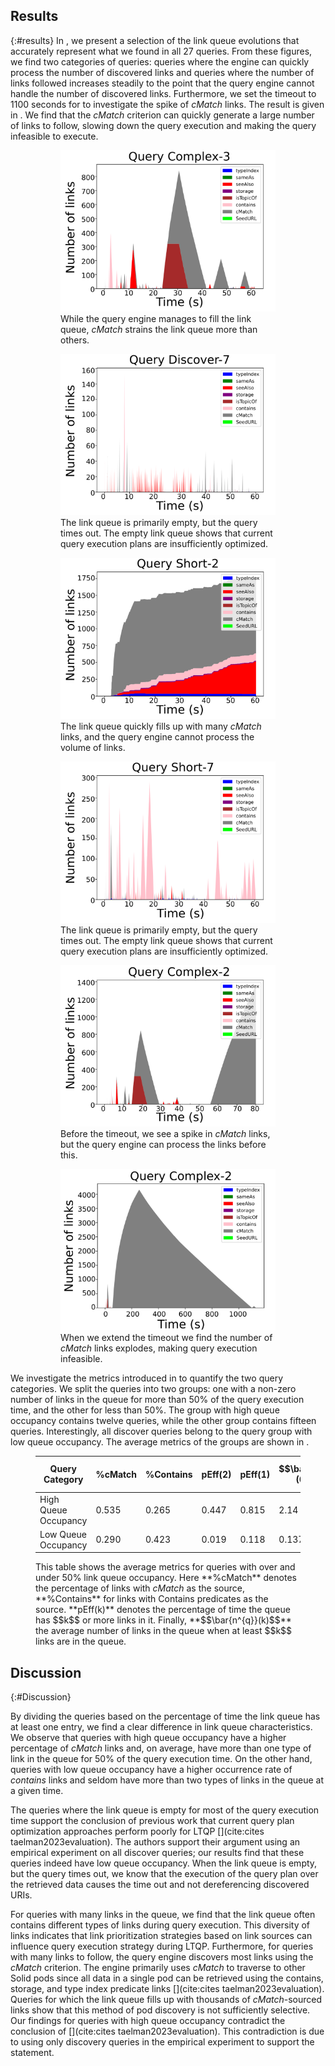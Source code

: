 ## Results
{:#results}
In [](#figure-main), we present a selection of the link queue evolutions that accurately represent what we found in all 27 queries. 
From these figures, we find two categories of queries: queries where the engine can quickly process the number of discovered links and queries where the number of links followed increases steadily to the point that the query engine cannot handle the number of discovered links. 
Furthermore, we set the timeout to 1100 seconds for [](#figure-main-5) to investigate the spike of <em class="keyword">cMatch</em> links. 
The result is given in [](#figure-main-2-2).
We find that the <em class="keyword">cMatch</em> criterion can quickly generate a large number of links to follow, slowing down the query execution and making the query infeasible to execute.


<figure id="figure-main" class="result-figure-grid ">
<figure id="figure-main-1" class="subfigure">
<img src="figures/interactive-complex-3-timestamps-updated.svg">
<figcaption markdown="block">
While the query engine manages to fill the link queue, <em class="keyword">cMatch</em> strains the link queue more than others. 
</figcaption>
</figure>

<figure id="figure-main-2" class="subfigure">
<img src="figures/interactive-discover-7-timestamps-updated.svg">
<figcaption markdown="block">
The link queue is primarily empty, but the query times out. The empty link queue shows that current query execution plans are insufficiently optimized. 
</figcaption>
</figure>

<figure id="figure-main-3" class="subfigure">
<img src="figures/interactive-short-2-timestamps-updated.svg">
<figcaption markdown="block">
The link queue quickly fills up with many <em class="keyword">cMatch</em> links, and the query engine cannot process the volume of links. 
</figcaption>
</figure>

<figure id="figure-main-4" class="subfigure">
<img src="figures/interactive-short-7-timestamps-updated.svg">
<figcaption markdown="block">
The link queue is primarily empty, but the query times out. The empty link queue shows that current query execution plans are insufficiently optimized. 
</figcaption>
</figure>
</figure>

<figure id="figure-main" class="result-figure-grid ">
<figure id="figure-main-2-1" class="subfigure">
<img src="figures/interactive-complex-2-timestamps-shortened-updated.svg">
<figcaption markdown="block">
Before the timeout, we see a spike in <em class="keyword">cMatch</em> links, but the query engine can process the links before this.
</figcaption>

</figure>
<figure id="figure-main-2-2" class="subfigure">
<img src="figures/interactive-complex-2-timestamps-updated-complete.svg">
<figcaption markdown="block">
When we extend the timeout we find the number of <em class="keyword">cMatch</em> links explodes, making query execution infeasible.
</figcaption>
</figure>
</figure>


We investigate the metrics introduced in [](#experimental-setup) to quantify the two query categories.
We split the queries into two groups:
one with a non-zero number of links in the queue for more than 50% of the query execution time,
and the other for less than 50%. 
The group with high queue occupancy contains twelve queries, while the other group contains fifteen queries. Interestingly, all discover queries belong to the query group with low queue occupancy.
The average metrics of the groups are shown in [](#tab:metrics). 

<figure id="tab:metrics" class="table" markdown="1">

| Query Category | %cMatch | %Contains |pEff(2) | pEff(1) | $$\bar{n^{q}}(0)$$ | $$\bar{n^{q}}(1)$$ |
|---|---|---|---|---|---|---|
| High Queue Occupancy | 0.535 | 0.265 | 0.447 | 0.815 | 2.14 | 2.445 |
| Low Queue Occupancy | 0.290 | 0.423 | 0.019 | 0.118 | 0.137 | 1.134 |

<figcaption markdown="block">
This table shows the average metrics for queries with over and under 50% link queue occupancy. Here **%cMatch** denotes the percentage of links with <em class="keyword">cMatch</em> as the source, **%Contains** for links with Contains predicates as the source. **pEff(k)** denotes the percentage of time the queue has $$k$$ or more links in it. Finally, **$$\bar{n^{q}}(k)$$** the average number of links in the queue when at least $$k$$ links are in the queue. 
</figcaption>
</figure>

## Discussion
{:#Discussion}

By dividing the queries based on the percentage of time the link queue has at least one entry, we find a clear difference in link queue characteristics. 
We observe that queries with high queue occupancy have a higher percentage of <em class="keyword">cMatch</em> links and, on average, have more than one type of link in the queue for 50% of the query execution time. 
On the other hand, queries with low queue occupancy have a higher occurrence rate of *contains* links and seldom have more than two types of links in the queue at a given time.

The queries where the link queue is empty for most of the query execution time support the conclusion of previous work that current query plan optimization approaches perform poorly for LTQP [](cite:cites taelman2023evaluation). The authors support their argument using an empirical experiment on all discover queries; our results find that these queries indeed have low queue occupancy.
When the link queue is empty, but the query times out, we know that the execution of the query plan over the retrieved data causes the time out and not dereferencing discovered URIs.

For queries with many links in the queue, we find that the link queue often contains different types of links during query execution. 
This diversity of links indicates that link prioritization strategies based on link sources can influence query execution strategy during LTQP.
Furthermore, for queries with many links to follow, the query engine discovers most links using the <em class="keyword">cMatch</em> criterion. 
The engine primarily uses <em class="keyword">cMatch</em> to traverse to other Solid pods since all data in a single pod can be retrieved using the contains, storage, and type index predicate links [](cite:cites taelman2023evaluation).
Queries for which the link queue fills up with thousands of <em class="keyword">cMatch</em>-sourced links show that this method of pod discovery is not sufficiently selective. 
Our findings for queries with high queue occupancy contradict the conclusion of [](cite:cites taelman2023evaluation). 
This contradiction is due to using only discovery queries in the empirical experiment to support the statement. 
